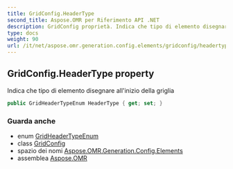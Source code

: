 ```yaml
---
title: GridConfig.HeaderType
second_title: Aspose.OMR per Riferimento API .NET
description: GridConfig proprietà. Indica che tipo di elemento disegnare allinizio della griglia
type: docs
weight: 90
url: /it/net/aspose.omr.generation.config.elements/gridconfig/headertype/
---
```

## GridConfig.HeaderType property

Indica che tipo di elemento disegnare all'inizio della griglia

```csharp
public GridHeaderTypeEnum HeaderType { get; set; }
```

### Guarda anche

* enum [GridHeaderTypeEnum](../../../aspose.omr.generation.config.enums/gridheadertypeenum/)
* class [GridConfig](../)
* spazio dei nomi [Aspose.OMR.Generation.Config.Elements](../../gridconfig/)
* assemblea [Aspose.OMR](../../../)


